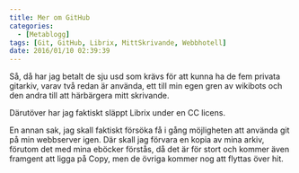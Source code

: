 ```yaml
---
title: Mer om GitHub
categories:
  - [Metablogg]
tags: [Git, GitHub, Librix, MittSkrivande, Webbhotell]
date: 2016/01/10 02:39:39
---
```

Så, då har jag betalt de sju usd som krävs för att kunna ha de fem privata gitarkiv, varav två redan är använda, ett till min egen gren av wikibots och den andra till att härbärgera mitt skrivande.

Därutöver har jag faktiskt släppt Librix under en CC licens.

En annan sak, jag skall faktiskt försöka få i gång möjligheten att använda git på min webbserver igen. Där skall jag förvara en kopia av mina arkiv, förutom det med mina eböcker förstås, då det är för stort och kommer även framgent att ligga på Copy, men de övriga kommer nog att flyttas över hit.
